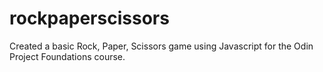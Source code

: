 # rockpaperscissors
Created a basic Rock, Paper, Scissors game using Javascript for the Odin Project Foundations course.
